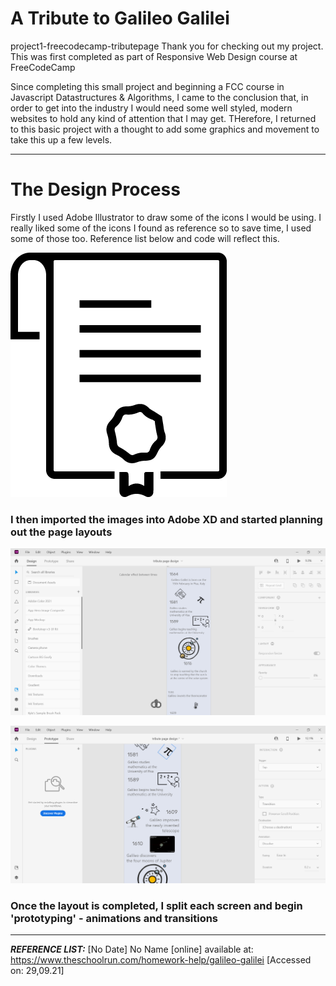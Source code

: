 # A Tribute to Galileo Galilei
project1-freecodecamp-tributepage
Thank you for checking out my project. This was first completed as part of Responsive Web Design course at FreeCodeCamp
 
Since completing this small project and beginning a FCC course in Javascript Datastructures & Algorithms, I came to the conclusion that, in order to get into the industry I would need some well styled, modern websites to hold any kind of attention that I may get. THerefore, I returned to this basic project with a thought to add some graphics and movement to take this up a few levels. 

__________________________________________

# The Design Process

Firstly I used Adobe Illustrator to draw some of the icons I would be using. I really liked some of the icons I found as reference so to save time, I used some of those too. Reference list below and code will reflect this. 

![Screenshot](assets/design/my-icons/diploma-icon.png)

### I then imported the images into Adobe XD and started planning out the page layouts

![Screenshot](assets/design/xd-screenshot.png)

![Screenshot](assets/design/xd-screenshot-2.png)

### Once the layout is completed, I split each screen and begin 'prototyping' - animations and transitions


______________________________________________

***REFERENCE LIST:***
[No Date] No Name [online] available at: https://www.theschoolrun.com/homework-help/galileo-galilei [Accessed on: 29,09.21]


